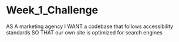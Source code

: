 # Week_1_Challenge
AS A marketing agency
I WANT a codebase that follows accessibility standards
SO THAT our own site is optimized for search engines
